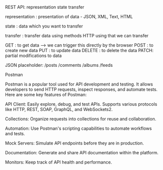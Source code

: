 REST API:
representation state transfer

representation :
presentation of data - JSON, XML, Text, HTML

state :
data which you want to transfer

transfer :
transfer data using methods
HTTP using that we can transfer

GET : to get data --> we can trigger this directly by the browser
POST : to create new data
PUT : to update data
DELETE : to delete the data
PATCH: partial modifications to data


JSON placeholder:
/posts
/comments
/albums
/feeds

Postman

Postman is a popular tool used for API development and testing. It allows developers to send HTTP requests, inspect responses, and automate tests. Here are some key features of Postman:

API Client: Easily explore, debug, and test APIs. Supports various protocols like HTTP, REST, SOAP, GraphQL, and WebSockets2.

Collections: Organize requests into collections for reuse and collaboration.

Automation: Use Postman's scripting capabilities to automate workflows and tests.

Mock Servers: Simulate API endpoints before they are in production.

Documentation: Generate and share API documentation within the platform.

Monitors: Keep track of API health and performance.
